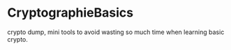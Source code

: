 # CryptographieBasics
crypto dump, mini tools to avoid wasting so much time when learning basic crypto.
